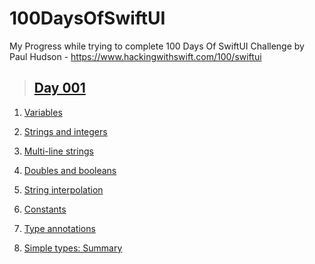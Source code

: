 # 100DaysOfSwiftUI

My Progress while trying to complete 100 Days Of SwiftUI Challenge by Paul Hudson - https://www.hackingwithswift.com/100/swiftui

> ## [Day 001](https://www.hackingwithswift.com/100/swiftui/1 "Day 001")

1. [Variables](https://www.hackingwithswift.com/sixty/1/1/variables "Variables")

2. [Strings and integers](https://www.hackingwithswift.com/sixty/1/2/strings-and-integers "Strings and integers")

3. [Multi-line strings](https://www.hackingwithswift.com/sixty/1/3/multi-line-strings "Multi-line strings")

4. [Doubles and booleans](https://www.hackingwithswift.com/sixty/1/4/doubles-and-booleans "Doubles and booleans")

5. [String interpolation](https://www.hackingwithswift.com/sixty/1/5/string-interpolation "String interpolation")

6. [Constants](https://www.hackingwithswift.com/sixty/1/6/constants "Constants")

7. [Type annotations](https://www.hackingwithswift.com/sixty/1/7/type-annotations "Type annotations")

8. [Simple types: Summary](https://www.hackingwithswift.com/sixty/1/8/simple-types-summary "Simple types: Summary")
